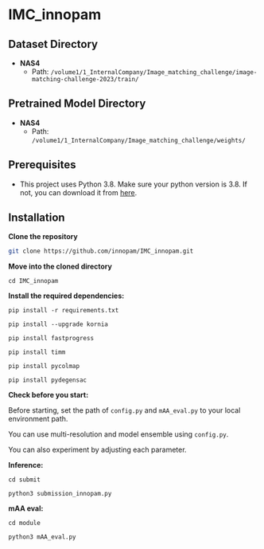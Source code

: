 # IMC_innopam

## Dataset Directory

- **NAS4**
  - Path: `/volume1/1_InternalCompany/Image_matching_challenge/image-matching-challenge-2023/train/`

## Pretrained Model Directory

- **NAS4**
  - Path: `/volume1/1_InternalCompany/Image_matching_challenge/weights/`

## Prerequisites

- This project uses Python 3.8. Make sure your python version is 3.8. If not, you can download it from [here](https://www.python.org/downloads/release/python-380/).

## Installation

**Clone the repository**
```bash
git clone https://github.com/innopam/IMC_innopam.git
```
**Move into the cloned directory**
```
cd IMC_innopam
```
**Install the required dependencies:**
```
pip install -r requirements.txt
```
```
pip install --upgrade kornia
```
```
pip install fastprogress
```
```
pip install timm
```
```
pip install pycolmap
```
```
pip install pydegensac
```

**Check before you start:**

Before starting, set the path of ```config.py``` and ```mAA_eval.py``` to your local environment path.

You can use multi-resolution and model ensemble using ```config.py```. 

You can also experiment by adjusting each parameter.

**Inference:**
```
cd submit

python3 submission_innopam.py
```

**mAA eval:**
```
cd module

python3 mAA_eval.py
```
